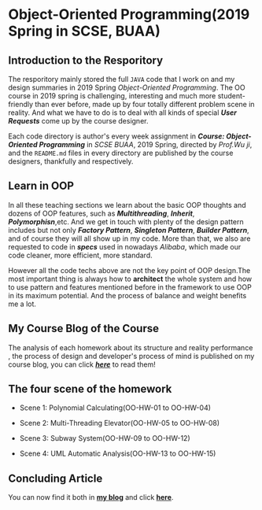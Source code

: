# Object-Oriented Programming(2019 Spring in SCSE, BUAA)

## Introduction to the Resporitory

The resporitory mainly stored the full `JAVA` code that I work on and my design summaries in 2019 Spring *Object-Oriented Programming*. The OO course in 2019 spring is challenging, interesting and much more student-friendly than ever before, made up by four totally different problem scene in reality. And what we have to do is to deal with all kinds of special ***User Requests*** come up by the course designer. 

Each code directory is author's every week assignment in ***Course: Object-Oriented Programming*** in *SCSE BUAA*, 2019 Spring, directed by *Prof.Wu ji*, and the `README.md` files in every directory are published by the course designers, thankfully and respectively.


## Learn in OOP

In all these teaching sections we learn about the basic OOP thoughts and dozens of OOP features, such as ***Multithreading***, ***Inherit***, ***Polymorphisn***,etc. And we get in touch with plenty of the design pattern includes but not only ***Factory Pattern***, ***Singleton Pattern***,   ***Builder Pattern***, and of course they will all show up in my code. More than that, we also are requested to code in ***specs*** used in nowadays *Alibaba*, which made our code cleaner, more efficient, more standard.

However all the code techs above are not the key point of OOP design.The most important thing is always how to **architect** the whole system and how to use pattern and features mentioned before in the framework to use OOP in its maximum potential. And the process of balance and weight benefits me a lot.

## My Course Blog of the Course
The analysis of each homework about its structure and reality performance , the process of design and developer's process of mind is published on my course blog, you can click [***here***](https://www.cnblogs.com/zhangxinmiao2019/) to read them!


## The four scene of the homework

- Scene 1: Polynomial Calculating(OO-HW-01 to OO-HW-04)

- Scene 2: Multi-Threading Elevator(OO-HW-05 to OO-HW-08)

- Scene 3: Subway System(OO-HW-09 to OO-HW-12)

- Scene 4: UML Automatic Analysis(OO-HW-13 to OO-HW-15)

## Concluding Article

You can now find it both in [**my blog**](https://www.cnblogs.com/zhangxinmiao2019/) and click [**here**](OO-HW-15-final/Summary_of_w13_to_w14.docx).
